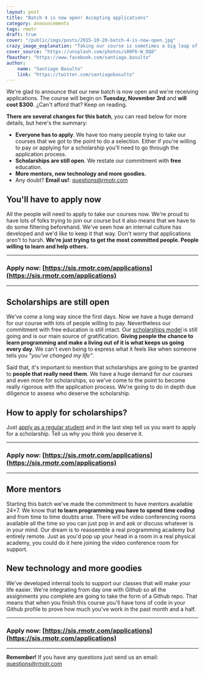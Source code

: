 ```yaml
---
layout: post
title: "Batch 4 is now open! Accepting applications"
category: announcements
tags: rmotr
draft: true
cover: "/public/imgs/posts/2015-10-20-batch-4-is-now-open.jpg"
crazy_image_explanation: "Taking our course is sometimes a big leap of faith. It requires lots of dedication and it's not easy. But at the end, it's worth it."
cover_source: "https://unsplash.com/photos/s00F6-W_OQ8"
fbauthor: "https://www.facebook.com/santiago.basulto"
author:
    name: "Santiago Basulto"
    link: "https://twitter.com/santiagobasulto"
---
```


We're glad to announce that our new batch is now open and we're receiving applications. The course will begin on **Tuesday, November 3rd** and **will cost $300**. ¿Can't afford that? Keep on reading.

**There are several changes for this batch**, you can read below for more details, but here's the summary:

* **Everyone has to apply**. We have too many people trying to take our courses that we got to the point to do a selection. Either if you're willing to pay or applying for a scholarship you'll need to go through the application process.
* **Scholarships are still open**. We restate our commitment with **free** education.
* **More mentors, new technology and more goodies.**
* Any doubt? **Email us!**: [questions@rmotr.com](mailto:questions@rmotr.com)

## You'll have to apply now

All the people will need to apply to take our courses now. We're proud to have lots of folks trying to join our course but it also means that we have to do some filtering beforehand. We've seen how an internal culture has developed and we'd like to keep it that way. Don't worry that applications aren't to harsh. **We're just trying to get the most committed people. People willing to learn and help others.**

* * * * * * *

### Apply now: [https://sis.rmotr.com/applications](https://sis.rmotr.com/applications)

* * * * * * *

## Scholarships are still open

We've come a long way since the first days. Now we have a huge demand for our course with lots of people willing to pay. Nevertheless our commitment with free education is still intact. Our [scholarships model](/announcements/2015/03/29/new-scholarship-model/) is still going and is our main source of gratification. **Giving people the chance to learn programming and make a living out of it is what keeps us going every day**. We can't even being to express what it feels like when someone tells you _"you've changed my life"_.

Said that, it's important to mention that scholarships are going to be granted to **people that really need them**. We have a huge demand for our courses and even more for scholarships, so we've come to the point to become really rigorous with the application process. We're going to do in depth due diligence to assess who deserve the scholarship.

## How to apply for scholarships?

Just [apply as a regular student](https://sis.rmotr.com/applications) and in the last step tell us you want to apply for a scholarship. Tell us why you think you deserve it.

* * * * * * *

### Apply now: [https://sis.rmotr.com/applications](https://sis.rmotr.com/applications)

* * * * * * *

## More mentors

Starting this batch we've made the commitment to have mentors available 24*7. We know that **to learn programming you have to spend time coding** and from time to time doubts arise. There will be video conferencing rooms available all the time so you can just pop in and ask or discuss whatever is in your mind. Our dream is to reassemble a real programming academy but entirely remote. Just as you'd pop up your head in a room in a real physical academy, you could do it here joining the video conference room for support.

## New technology and more goodies

We've developed internal tools to support our classes that will make your life easier. We're integrating from day one with Github so all the assignments you complete are going to take the form of a Github repo. That means that when you finish this course you'll have tons of code in your Github profile to prove how much you've work in the past month and a half.

* * * * * * *

### Apply now: [https://sis.rmotr.com/applications](https://sis.rmotr.com/applications)

* * * * * * *

**Remember!** If you have any questions just send us an email: [questions@rmotr.com](mailto:questions@rmotr.com)
